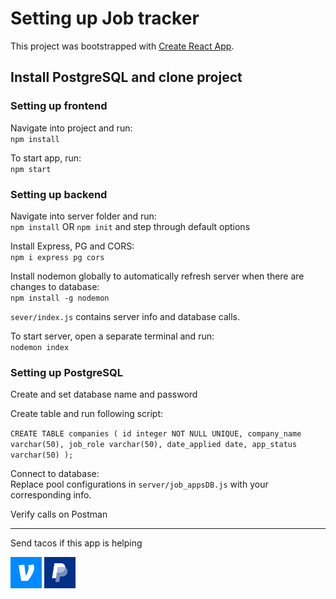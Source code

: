 # Setting up Job tracker

This project was bootstrapped with [Create React App](https://github.com/facebook/create-react-app).

## Install PostgreSQL and clone project


### Setting up frontend

Navigate into project and run:\
	`npm install`

To start app, run:\
	`npm start`


### Setting up backend

Navigate into server folder and run:\
	`npm install` OR `npm init` and step through default options

Install Express, PG and CORS:\
	`npm i express pg cors`

Install nodemon globally to automatically refresh server when there are changes to database:\
	`npm install -g nodemon`

`sever/index.js` contains server info and database calls.

To start server, open a separate terminal and run:\
	`nodemon index`


### Setting up PostgreSQL

Create and set database name and password

Create table and run following script:

`CREATE TABLE companies (
    id integer NOT NULL UNIQUE,
    company_name varchar(50),
    job_role varchar(50),
    date_applied date,
    app_status varchar(50)
);`

Connect to database:\
Replace pool configurations in `server/job_appsDB.js` with your corresponding info.

Verify calls on Postman

****** ****** ****** ******
Send tacos if this app is helping


[<img alt="alt_text" width="50px" src="https://github.com/Oscar6/app-tracker/blob/main/public/images/venmo_Oscar-M.png?raw=true" />](https://account.venmo.com/u/Oscar-M) [<img alt="alt_text" width="50px" src="https://github.com/Oscar6/app-tracker/blob/main/public/images/paypal_dumbdumbdev.png?raw=true" />](https://www.paypal.me/dumbdumbdev)
